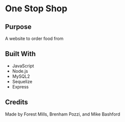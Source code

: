 # One Stop Shop

## Purpose

A website to order food from

## Built With

- JavaScript
- Node.js
- MySQL2
- Sequelize
- Express

## Credits

Made by Forest Mills, Brenham Pozzi, and Mike Bashford
